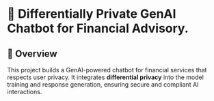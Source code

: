 # 🔐 Differentially Private GenAI Chatbot for Financial Advisory.

## 📌 Overview 
This project builds a GenAI-powered chatbot for financial services that respects user privacy. It integrates **differential privacy** into the model training and response generation, ensuring secure and compliant AI interactions.
